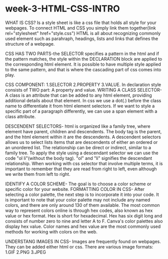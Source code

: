 # week-3-HTML-CSS-INTRO
WHAT IS CSS?
Is a style sheet is like a css file that holds all style for your webpages.
To connect HTML and CSS you simply link them together(link rel="stylesheet" href="style.css")
HTML is all about recognizing commonly used element such as parahraph, headings, lists and links that defines the structure of a webpage.

CSS HAS TWO PARTS-the SELECTOR specifies a pattern in the html and if the pattern matches, the style within the DECLARATION block are applied to the corresponding html element.
It is possible to have multiple style applied to the same pattern, and that is where the cascading part of css comes into play.

CSS COMPONENT: 1.SELECTOR 2.PROPERTY 3.VALUE.
In declaration style consists of TWO part: A property and value.
WRITING A CLASS SELECTOR- A class is an attribute that can be added to any html element, providing additional details about that element.
In css we use a dot(.) before the class name to differentiate it from html element selectors.
If we want to style a specific part of a paragraph differently, we can use a span element with a class attribute.

DESCENDENT SELECTORS- html is organized like a family tree, where element have parent, children and descendents. The body tag is the parent, and the html element within it are the descendents.
A descendent selectors allows us to select lists items that are descendents of either an ordered or an unordered list. The relationship can be direct or indirect, similar to a family tree.
To apply the style using a descendant selector we can use the code "ol li"(without the body tag). "ol" and "li" signifies the descendant relationship. When working with css selector that involve multiple terms, it is important to remember that they are read from right to left, even although we write them from left to right.

IDENTIFY A COLOR SCHEME- The goal is to choose a color scheme or specific color for your website.
FORMATTING COLOR IN CSS- After selecting a color palette, the next step is to incorporate it into your code. It is important to note that your color palette may not include any named colors, and there are only around 130 of them available.
The most common way to represent colors online is through hex codes, also known as hex value or hex format. Hex is short for hexadecimal.
Hex has six digit long and consists of number zero to nine and letter A to F. Canva's color palettes also display hex value. Color names and hex value are the most commonly used methods for working with colors on the web.

UNDERSTANG IMAGES IN CSS- Images are frequently found on webpages. They can be added either html or css. 
There are various image formats: 1.GIF 2.PNG 3.JPEG
